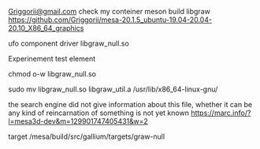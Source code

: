 Griggorii@gmail.com check my conteiner meson build libgraw https://github.com/Griggorii/mesa-20.1.5_ubuntu-19.04-20.04-20.10_X86_64_graphics

ufo component driver libgraw_null.so

Experinement test element 

chmod o-w libgraw_null.so

sudo mv libgraw_null.so libgraw_util.a /usr/lib/x86_64-linux-gnu/


the search engine did not give information about this file, whether it can be any kind of reincarnation of something is not yet known https://marc.info/?l=mesa3d-dev&m=129901747405431&w=2

target /mesa/build/src/gallium/targets/graw-null
